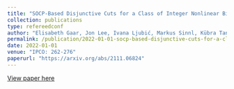 ```yaml
---
title: "SOCP-Based Disjunctive Cuts for a Class of Integer Nonlinear Bilevel Programs"
collection: publications
type: refereedconf
author: "Elisabeth Gaar, Jon Lee, Ivana Ljubić, Markus Sinnl, Kübra Taninmis"
permalink: /publication/2022-01-01-socp-based-disjunctive-cuts-for-a-class-of-integer-nonlinear-bilevel-programs
date: 2022-01-01
venue: "IPCO: 262-276"
paperurl: "https://arxiv.org/abs/2111.06824"
---
```


[View paper here](https://arxiv.org/abs/2111.06824)
